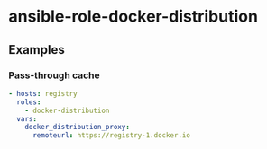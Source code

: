 # ansible-role-docker-distribution

## Examples

### Pass-through cache
```yaml
- hosts: registry
  roles:
    - docker-distribution
  vars:
    docker_distribution_proxy:
      remoteurl: https://registry-1.docker.io
```